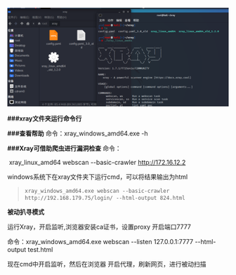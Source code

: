 ![image-20210824184239877](xray用法\image-20210824184239877.png)

**###xray文件夹运行命令行**

**###查看帮助**
		命令：xray_windows_amd64.exe -h

**###Xray可借助爬虫进行漏洞检查**
		命令：

​		xray_linux_amd64   webscan --basic-crawler  http://172.16.12.2



windows系统下在xray文件夹下运行cmd，可以将结果输出为html



> ```linux
> xray_windows_amd64.exe webscan --basic-crawler http://192.168.179.75/login/ --html-output 824.html
> ```



**被动扒寻模式**

运行Xray，开启监听,浏览器安装ca证书，设置proxy 开启端口7777

命令：xray_windows_amd64.exe webscan --listen 127.0.0.1:7777 --html-output test.html

现在cmd中开启监听，然后在浏览器 开启代理，刷新网页，进行被动扫描

